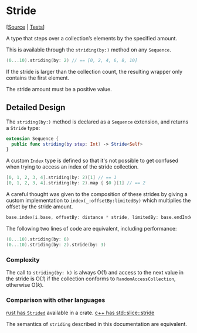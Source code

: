 # Stride

[[Source](https://github.com/apple/swift-algorithms/blob/main/Sources/Algorithms/Stride.swift) | 
 [Tests](https://github.com/apple/swift-algorithms/blob/main/Tests/SwiftAlgorithmsTests/StrideTests.swift)]

A type that steps over a collection’s elements by the specified amount.

This is available through the `striding(by:)` method on any `Sequence`.

```swift
(0...10).striding(by: 2) // == [0, 2, 4, 6, 8, 10]
```

If the stride is larger than the collection count, the resulting wrapper only contains the 
first element.

The stride amount must be a positive value.

## Detailed Design

The `striding(by:)` method is declared as a `Sequence` extension, and returns a 
`Stride` type:

```swift
extension Sequence {
  public func striding(by step: Int) -> Stride<Self>
}
```

A custom `Index` type is defined so that it's not possible to get confused when trying 
to access an index of the stride collection.

```swift
[0, 1, 2, 3, 4].striding(by: 2)[1] // == 1
[0, 1, 2, 3, 4].striding(by: 2).map { $0 }[1] // == 2
```

A careful thought was given to the composition of these strides by giving a custom 
implementation to `index(_:offsetBy:limitedBy)` which multiplies the offset by the 
stride amount. 

```swift
base.index(i.base, offsetBy: distance * stride, limitedBy: base.endIndex)
```

The following two lines of code are equivalent, including performance:

```swift
(0...10).striding(by: 6)
(0...10).striding(by: 2).stride(by: 3)
```

### Complexity

The call to `striding(by: k)` is always O(_1_) and access to the next value in the stride 
is O(_1_) if the collection conforms to `RandomAccessCollection`, otherwise O(_k_).

### Comparison with other languages

[rust has `Strided`](https://docs.rs/strided/0.2.9/strided/) available in a crate. 
[c++ has std::slice::stride](http://www.cplusplus.com/reference/valarray/slice/stride/)

The semantics of `striding` described in this documentation are equivalent.
